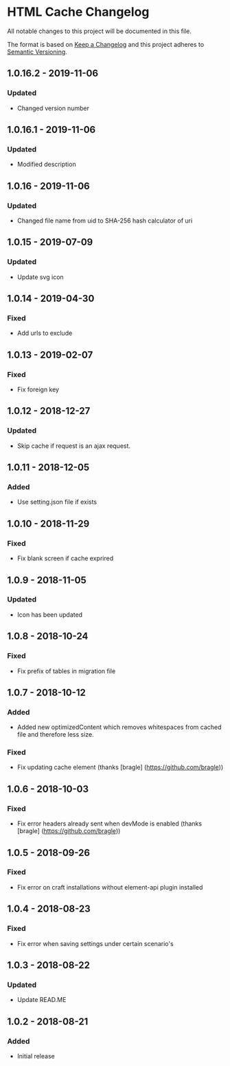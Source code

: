 # HTML Cache Changelog

All notable changes to this project will be documented in this file.

The format is based on [Keep a Changelog](http://keepachangelog.com/) and this project adheres to [Semantic Versioning](http://semver.org/).

## 1.0.16.2 - 2019-11-06

### Updated
- Changed version number

## 1.0.16.1 - 2019-11-06

### Updated
- Modified description

## 1.0.16 - 2019-11-06

### Updated
- Changed file name from uid to SHA-256 hash calculator of uri

## 1.0.15 - 2019-07-09

### Updated
- Update svg icon

## 1.0.14 - 2019-04-30

### Fixed
- Add urls to exclude

## 1.0.13 - 2019-02-07

### Fixed
- Fix foreign key

## 1.0.12 - 2018-12-27

### Updated
- Skip cache if request is an ajax request.

## 1.0.11 - 2018-12-05

### Added
- Use setting.json file if exists

## 1.0.10 - 2018-11-29

### Fixed
- Fix blank screen if cache exprired

## 1.0.9 - 2018-11-05

### Updated
- Icon has been updated

## 1.0.8 - 2018-10-24

### Fixed
- Fix prefix of tables in migration file

## 1.0.7 - 2018-10-12

### Added
- Added new optimizedContent which removes whitespaces from cached file and therefore less size. 

### Fixed
- Fix updating cache element (thanks [bragle] (https://github.com/bragle))

## 1.0.6 - 2018-10-03

### Fixed
- Fix error headers already sent when devMode is enabled (thanks [bragle] (https://github.com/bragle))

## 1.0.5 - 2018-09-26

### Fixed
- Fix error on craft installations without element-api plugin installed

## 1.0.4 - 2018-08-23

### Fixed
- Fix error when saving settings under certain scenario's

## 1.0.3 - 2018-08-22

### Updated
- Update READ.ME

## 1.0.2 - 2018-08-21

### Added
- Initial release
